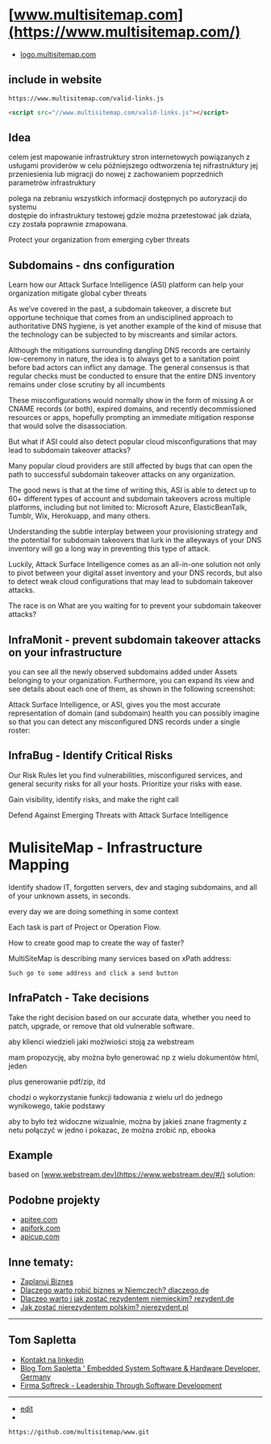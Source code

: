 # [www.multisitemap.com](https://www.multisitemap.com/)

+ [logo.multisitemap.com](https://logo.multisitemap.com/)


## include in website

```
https://www.multisitemap.com/valid-links.js
```


```html
<script src="//www.multisitemap.com/valid-links.js"></script>
```


## Idea

celem jest mapowanie infrastruktury stron internetowych powiązanych z usługami providerów
w celu późniejszego odtworzenia tej nifrastruktury
jej przeniesienia lub migracji do nowej z zachowaniem poprzednich parametrów infrastruktury

polega na zebraniu wszystkich informacji dostępnych po autoryzacji do systemu\
dostępie do infrastruktury testowej gdzie można przetestować jak działa, czy została poprawnie zmapowana.

Protect your organization from emerging cyber threats



## Subdomains - dns configuration

Learn how our Attack Surface Intelligence (ASI) platform can help your organization mitigate global cyber threats

As we’ve covered in the past, a subdomain takeover, a discrete but opportune technique that comes from an undisciplined approach to authoritative DNS hygiene, is yet another example of the kind of misuse that the technology can be subjected to by miscreants and similar actors.

Although the mitigations surrounding dangling DNS records are certainly low-ceremony in nature, the idea is to always get to a sanitation point before bad actors can inflict any damage. The general consensus is that regular checks must be conducted to ensure that the entire DNS inventory remains under close scrutiny by all incumbents


These misconfigurations would normally show in the form of missing A or CNAME records (or both), expired domains, and recently decommissioned resources or apps, hopefully prompting an immediate mitigation response that would solve the disassociation.

But what if ASI could also detect popular cloud misconfigurations that may lead to subdomain takeover attacks?

Many popular cloud providers are still affected by bugs that can open the path to successful subdomain takeover attacks on any organization. 

The good news is that at the time of writing this, ASI is able to detect up to 60+ different types of account and subdomain takeovers across multiple platforms, including but not limited to: Microsoft Azure, ElasticBeanTalk, Tumblr, Wix, Herokuapp, and many others.




Understanding the subtle interplay between your provisioning strategy and the potential for subdomain takeovers that lurk in the alleyways of your DNS inventory will go a long way in preventing this type of attack.

Luckily, Attack Surface Intelligence comes as an all-in-one solution not only to pivot between your digital asset inventory and your DNS records, but also to detect weak cloud configurations that may lead to subdomain takeover attacks.



The race is on What are you waiting for to prevent your subdomain takeover attacks?



## InfraMonit - prevent subdomain takeover attacks on your infrastructure

you can see all the newly observed subdomains added under Assets belonging to your organization. Furthermore, you can expand its view and see details about each one of them, as shown in the following screenshot:

Attack Surface Intelligence, or ASI, gives you the most accurate representation of domain (and subdomain) health you can possibly imagine so that you can detect any misconfigured DNS records under a single roster:




## InfraBug - Identify Critical Risks

Our Risk Rules let you find vulnerabilities, misconfigured services, and general security risks for all your hosts. Prioritize your risks with ease.

Gain visibility, identify risks, and make the right call

Defend Against Emerging Threats with Attack Surface Intelligence







# MulisiteMap - Infrastructure Mapping

Identify shadow IT, forgotten servers, dev and staging subdomains,
and all of your unknown assets, in seconds.


every day we are doing something in some context

Each task is part of Project or Operation Flow.

How to create good map to create the way of faster?

MultiSiteMap is describing many services based on xPath address:

    Such go to some address and click a send button





## InfraPatch - Take decisions

Take the right decision based on our accurate data, whether you need to patch, upgrade, or remove that old vulnerable software.





aby klienci wiedzieli jaki możlwiości stoją za webstream

mam propozycję, aby można było generować np z wielu dokumentów html, jeden

plus generowanie pdf/zip, itd

chodzi o wykorzystanie funkcji ładowania z wielu url do jednego wynikowego, takie podstawy

aby to było też widoczne wizualnie, można by jakieś znane fragmenty z netu połączyć w jedno i pokazac, że można zrobić np, ebooka





## Example

based on [www.webstream.dev](https://www.webstream.dev/#/) solution:





## Podobne projekty
+ [apitee.com](https://www.apitee.com/)
+ [apifork.com](https://www.apifork.com/)
+ [apicup.com](https://www.apicup.com/)


## Inne tematy:

+ [Zaplanuj Biznes](https://www.zaplanujbiznes.pl/)
+ [Dlaczego warto robić biznes w Niemczech? dlaczego.de](https://www.dlaczego.de)
+ [Dlaczeo warto i jak zostać rezydentem niemieckim? rezydent.de](https://www.rezydent.de)
+ [Jak zostać nierezydentem polskim? nierezydent.pl](https://www.nierezydent.pl/)


---

## Tom Sapletta
+ [Kontakt na linkedin](https://www.linkedin.com/in/tom-sapletta-com/)
+ [Blog Tom Sapletta ' Embedded System Software & Hardware Developer, Germany](https://tom.sapletta.pl/)
+ [Firma Softreck - Leadership Through Software Development](https://softreck.pl/)


---
+ [edit](https://github.com/multisitemap/www/edit/main/README.md)
+ 
```
https://github.com/multisitemap/www.git
```
